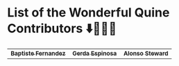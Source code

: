 # List of the Wonderful Quine Contributors ⬇️🚀👯‍♀️
             
<table>
    <tbody>
        <tr>
            <td align="center">
                <a href="https://github.com/fernandezbaptiste">
                    <sub><b>Baptiste Fernandez</b></sub>
                    <br />
                </a> 
            </td>
            <td align="center">
                <a href="https://github.com/gerdaespinosa">
                    <sub><b>Gerda Espinosa</b></sub>
                    <br />
                </a> 
            </td>
            <td align="center">
                <a href="https://github.com/alonsesteward20">
                    <sub><b>Alonso Steward</b></sub>
                    <br />
                </a> 
            </td>
        </tr>

            
            
           
